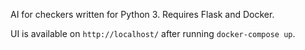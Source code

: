 AI for checkers written for Python 3. Requires Flask and Docker. 

UI is available on `http://localhost/` after running `docker-compose up`.
